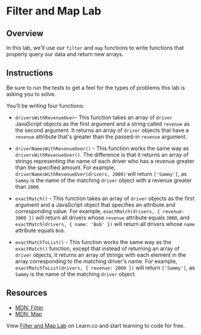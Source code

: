 # Filter and Map Lab

## Overview
In this lab, we'll use our `filter` and `map` functions to write functions that properly query our data and return new arrays.

## Instructions
Be sure to run the tests to get a feel for the types of problems this lab is asking you to solve.

You'll be writing four functions:
* `driversWithRevenueOver`- This function takes an array of `driver` JavaScript objects as the first argument and a string called `revenue` as the second argument. It returns an array of `driver` objects that have a `revenue` attribute that's greater than the passed-in `revenue` argument.

* `driverNamesWithRevenueOver()` - This function works the same way as `driversWithRevenueOver()`. The difference is that it returns an array of strings representing the name of each driver who has a revenue greater than the specified amount. For example, `driverNamesWithRevenueOver(drivers, 2000)` will return `['Sammy']`, as `Sammy` is the name of the matching `driver` object with a revenue greater than `2000`.

* `exactMatch()` - This function takes an array of `driver` objects as the first argument and a JavaScript object that specifies an attribute and corresponding value. For example, `exactMatch(drivers, { revenue: 3000 })` will return all drivers whose `revenue` attribute equals `3000`, and `exactMatch(drivers, { name: 'Bob' })` will return all drivers whose `name` attribute equals `Bob`.

* `exactMatchToList()` - This function works the same way as the `exactMatch()` function, except that instead of returning an array of `driver` objects, it returns an array of strings with each element in the array corresponding to the matching driver's name. For example, `exactMatchToList(drivers, { revenue: 2000 })` will return `['Sammy']`, as `Sammy` is the name of the matching `driver` object.

## Resources
- [MDN: Filter](https://developer.mozilla.org/en-US/docs/Web/JavaScript/Reference/Global_Objects/Array/filter)
- [MDN: Map](https://developer.mozilla.org/en-US/docs/Web/JavaScript/Reference/Global_Objects/Array/map)

<p class='util--hide'>View <a href='https://learn.co/lessons/js-looping-and-iteration-filter-and-map-lab'>Filter and Map Lab</a> on Learn.co and start learning to code for free.</p>
